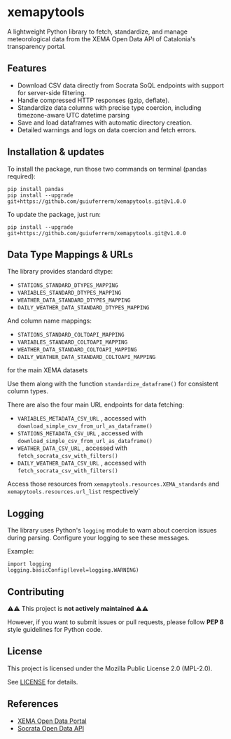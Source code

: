  # xemapytools
 
 A lightweight Python library to fetch, standardize, and manage meteorological data from the XEMA Open Data API of Catalonia's transparency portal.
 
 ## Features
 
 - Download CSV data directly from Socrata SoQL endpoints with support for server-side filtering.
 - Handle compressed HTTP responses (gzip, deflate).
 - Standardize data columns with precise type coercion, including timezone-aware UTC datetime parsing
 - Save and load dataframes with automatic directory creation.
 - Detailed warnings and logs on data coercion and fetch errors.
 
 ## Installation & updates

 To install the package, run those two commands on terminal (pandas required):

 ```
 pip install pandas
 pip install --upgrade git+https://github.com/guiuferrerm/xemapytools.git@v1.0.0
 ```

 To update the package, just run:
 ```
 pip install --upgrade git+https://github.com/guiuferrerm/xemapytools.git@v1.0.0
 ```
 
 ## Data Type Mappings & URLs
 
 The library provides standard dtype:
 - `STATIONS_STANDARD_DTYPES_MAPPING`
 - `VARIABLES_STANDARD_DTYPES_MAPPING`
 - `WEATHER_DATA_STANDARD_DTYPES_MAPPING`
 - `DAILY_WEATHER_DATA_STANDARD_DTYPES_MAPPING`
 
 And column name mappings:
 - `STATIONS_STANDARD_COLTOAPI_MAPPING`
 - `VARIABLES_STANDARD_COLTOAPI_MAPPING`
 - `WEATHER_DATA_STANDARD_COLTOAPI_MAPPING`
 - `DAILY_WEATHER_DATA_STANDARD_COLTOAPI_MAPPING`
 
 for the main XEMA datasets
 
 Use them along with the function `standardize_dataframe()` for consistent column types.

 There are also the four main URL endpoints for data fetching:
 - `VARIABLES_METADATA_CSV_URL` , accessed with `download_simple_csv_from_url_as_dataframe()`
 - `STATIONS_METADATA_CSV_URL` , accessed with `download_simple_csv_from_url_as_dataframe()`
 - `WEATHER_DATA_CSV_URL` , accessed with `fetch_socrata_csv_with_filters()`
 - `DAILY_WEATHER_DATA_CSV_URL` , accessed with `fetch_socrata_csv_with_filters()`

 Access those resources from `xemapytools.resources.XEMA_standards` and `xemapytools.resources.url_list` respectively`
 
 ## Logging
 
 The library uses Python's `logging` module to warn about coercion issues during parsing. Configure your logging to see these messages.
 
 Example:
 
 ```
 import logging
 logging.basicConfig(level=logging.WARNING)
 ```
 
 ## Contributing
 
 ⚠️⚠️ This project is **not actively maintained** ⚠️⚠️
 
 However, if you want to submit issues or pull requests, please follow **PEP 8** style guidelines for Python code.
 
 ## License
 
 This project is licensed under the Mozilla Public License 2.0 (MPL-2.0).
 
 See [LICENSE](LICENSE) for details.
 
 ## References
 
 - [XEMA Open Data Portal](https://analisi.transparenciacatalunya.cat/Medi-Ambient/Dades-meteorol-giques-de-la-XEMA/nzvn-apee/about_data)
 - [Socrata Open Data API](https://dev.socrata.com/)
